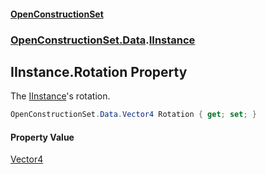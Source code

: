 #### [OpenConstructionSet](index.md 'index')
### [OpenConstructionSet.Data](index.md#OpenConstructionSet_Data 'OpenConstructionSet.Data').[IInstance](iPF4C0hGFCtE+fnDX2Ag5w.md 'OpenConstructionSet.Data.IInstance')
## IInstance.Rotation Property
The [IInstance](iPF4C0hGFCtE+fnDX2Ag5w.md 'OpenConstructionSet.Data.IInstance')'s rotation.  
```csharp
OpenConstructionSet.Data.Vector4 Rotation { get; set; }
```
#### Property Value
[Vector4](jzKTjk4swm94jQ1SgGBzAQ.md 'OpenConstructionSet.Data.Vector4')
